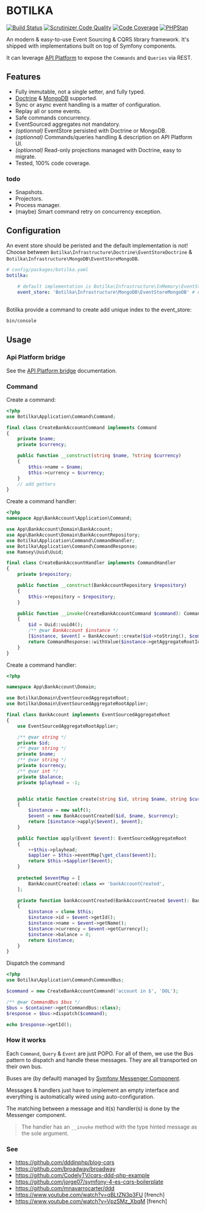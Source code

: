 # BOTILKA

[![Build Status](https://travis-ci.org/botilka/botilka.svg?branch=master)](https://travis-ci.org/botilka/botilka)
[![Scrutinizer Code Quality](https://scrutinizer-ci.com/g/botilka/botilka/badges/quality-score.png?b=master)](https://scrutinizer-ci.com/g/botilka/botilka/?branch=master)
[![Code Coverage](https://scrutinizer-ci.com/g/botilka/botilka/badges/coverage.png?b=master)](https://scrutinizer-ci.com/g/botilka/botilka/?branch=master)
[![PHPStan](https://img.shields.io/badge/PHPStan-enabled-brightgreen.svg?style=flat)](https://github.com/phpstan/phpstan)

An modern & easy-to-use Event Sourcing & CQRS library framework. It's shipped with implementations built on top of Symfony components.


It can leverage [API Platform](https://api-platform.com) to expose the `Commands` and `Queries` via REST.

## Features

- Fully immutable, not a single setter, and fully typed.
- [Doctrine](https://www.doctrine-project.org/) & [MongoDB](https://www.mongodb.com) supported.
- Sync or async event handling is a matter of configuration.
- Replay all or some events.
- Safe commands concurrency.
- EventSourced aggregates not mandatory.
- *(optionnal)* EventStore persisted with Doctrine or MongoDB.
- *(optionnal)* Commands/queries handling & description on API Platform UI.
- *(optionnal)* Read-only projections managed with Doctrine, easy to migrate.
- Tested, 100% code coverage. 

### todo

- Snapshots.
- Projectors.
- Process manager.
- (maybe) Smart command retry on concurrency exception.

## Configuration

An event store should be peristed and the default implementation is not!
Choose between `Botilka\Infrastructure\Doctrine\EventStoreDoctrine` & `Botilka\Infrastructure\MongoDB\EventStoreMongoDB`.
```yaml
# config/packages/botilka.yaml
botilka:
    
    # default implementation is Botilka\Infrastructure\InMemory\EventStoreInMemory
    event_store: 'Botilka\Infrastructure\MongoDB\EventStoreMongoDB' # or 'Botilka\Infrastructure\Doctrine\EventStoreDoctrine'
    

```

Botilka provide a command to create add unique index to the event_store:

```sh
bin/console
```

## Usage

### Api Platform bridge

See the [API Platform bridge](/documentation/api_platform_bridge.md) documentation.

### Command

Create a command:
```php
<?php
use Botilka\Application\Command\Command;

final class CreateBankAccountCommand implements Command
{
    private $name;
    private $currency;

    public function __construct(string $name, ?string $currency)
    {
        $this->name = $name;
        $this->currency = $currency;
    }
    // add getters
}
```

Create a command handler:
```php
<?php
namespace App\BankAccount\Application\Command;

use App\BankAccount\Domain\BankAccount;
use App\BankAccount\Domain\BankAccountRepository;
use Botilka\Application\Command\CommandHandler;
use Botilka\Application\Command\CommandResponse;
use Ramsey\Uuid\Uuid;

final class CreateBankAccountHandler implements CommandHandler
{
    private $repository;

    public function __construct(BankAccountRepository $repository)
    {
        $this->repository = $repository;
    }

    public function __invoke(CreateBankAccountCommand $command): CommandResponse
    {
        $id = Uuid::uuid4();
        /** @var BankAccount $instance */
        [$instance, $event] = BankAccount::create($id->toString(), $command->getName(), $command->getCurrency());
        return CommandResponse::withValue($instance->getAggregateRootId(), $instance->getPlayhead(), $event);
    }
}
```
Create a command handler:
```php
<?php

namespace App\BankAccount\Domain;

use Botilka\Domain\EventSourcedAggregateRoot;
use Botilka\Domain\EventSourcedAggregateRootApplier;

final class BankAccount implements EventSourcedAggregateRoot
{
    use EventSourcedAggregateRootApplier;

    /** @var string */
    private $id;
    /** @var string */
    private $name;
    /** @var string */
    private $currency;
    /** @var int */
    private $balance;
    private $playhead = -1;


    public static function create(string $id, string $name, string $currency): array
    {
        $instance = new self();
        $event = new BankAccountCreated($id, $name, $currency);
        return [$instance->apply($event), $event];
    }

    public function apply(Event $event): EventSourcedAggregateRoot
    {
        ++$this->playhead;
        $applier = $this->eventMap[\get_class($event)];
        return $this->$applier($event);
    }
    
    protected $eventMap = [
        BankAccountCreated::class => 'bankAccountCreated',
    ];

    private function bankAccountCreated(BankAccountCreated $event): BankAccount
    {
        $instance = clone $this;
        $instance->id = $event->getId();
        $instance->name = $event->getName();
        $instance->currency = $event->getCurrency();
        $instance->balance = 0;
        return $instance;
    }
}
```
Dispatch the command
```php
<?php
use Botilka\Application\Command\CommandBus;

$command = new CreateBankAccountCommand('account in $', 'DOL');

/** @var CommandBus $bus */
$bus = $container->get(CommandBus::class);
$response = $bus->dispatch($command);

echo $response->getId();
```

### How it works

Each `Command`, `Query` & `Event` are just POPO. For all of them, we use the Bus pattern to dispatch and
handle these messages. They are all transported on their own bus.

Buses are (by default) managed by [Symfony Messenger Component](https://symfony.com/doc/4.1/messenger.html).

Messages & handlers just have to implement an empty interface and everything is automatically wired
using auto-configuration.

The matching between a message and it(s) handler(s) is done by the Messenger component.
> The handler has an `__invoke` method with the type hinted message as the sole argument.

### See

- https://github.com/dddinphp/blog-cqrs
- https://github.com/broadway/broadway
- https://github.com/CodelyTV/cqrs-ddd-php-example
- https://github.com/jorge07/symfony-4-es-cqrs-boilerplate
- https://github.com/mnavarrocarter/ddd
- https://www.youtube.com/watch?v=qBLtZN3p3FU \[french\]
- https://www.youtube.com/watch?v=VpzSMz_XbqM \[french\]
